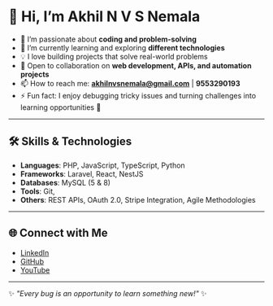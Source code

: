 # 👋 Hi, I’m Akhil N V S Nemala  

- 👀 I’m passionate about **coding and problem-solving**  
- 🌱 I’m currently learning and exploring **different technologies**  
- 💡 I love building projects that solve real-world problems  
- 🤝 Open to collaboration on **web development, APIs, and automation projects**  
- 📫 How to reach me: **akhilnvsnemala@gmail.com** | **9553290193**  
- ⚡ Fun fact: I enjoy debugging tricky issues and turning challenges into learning opportunities 🚀  

---

## 🛠️ Skills & Technologies
- **Languages**: PHP, JavaScript, TypeScript, Python  
- **Frameworks**: Laravel, React, NestJS  
- **Databases**: MySQL (5 & 8)  
- **Tools**: Git, 
- **Others**: REST APIs, OAuth 2.0, Stripe Integration, Agile Methodologies  

---

## 🌐 Connect with Me
- [LinkedIn](https://www.linkedin.com/in/akhil-nagu-nvs/)  
- [GitHub](https://github.com/warriorNVS)
- [YouTube](https://www.youtube.com/@warrior-NVS)  

---
✨ *"Every bug is an opportunity to learn something new!"* ✨
